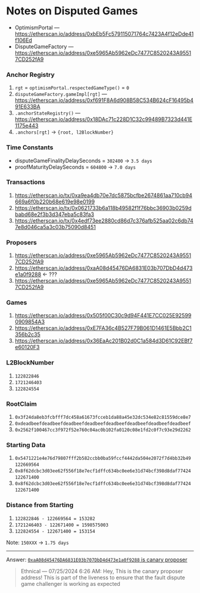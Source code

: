 # Notes on Disputed Games

* OptimismPortal &mdash; https://etherscan.io/address/0xbEb5Fc579115071764c7423A4f12eDde41f106Ed 
* DisputeGameFactory &mdash; https://etherscan.io/address/0xe5965Ab5962eDc7477C8520243A95517CD252fA9

### Anchor Registry

1. `rgt` = `optimismPortal.respectedGameType()` = `0`
1. `disputeGameFactory.gameImpl[rgt]` &mdash; https://etherscan.io/address/0xf691F8A6d908B58C534B624cF16495b491E633BA
1. `.anchorStateRegistry()` &mdash; https://etherscan.io/address/0x18DAc71c228D1C32c99489B7323d441E1175e443
1. `.anchors[rgt]` &rarr; `{root, l2BlockNumber}`

### Time Constants

* disputeGameFinalityDelaySeconds = `302400` &rarr; `3.5 days`
* proofMaturityDelaySeconds = `604800` &rarr; `7.0 days`

### Transactions
1. https://etherscan.io/tx/0xa9ea4db70e7dc5875bcfbe2674861aa710cb94669a6f0b220b68e619e98e0199
1. https://etherscan.io/tx/0x0621733b6a118b49582f1f76bbc36903b0259dbabd68e2f3b3d347eba5c83fa3 
1. https://etherscan.io/tx/0x4edf73ee2880cd86d7c376afb525aa02c6db747e8d046ca5a3c03b75090d8451 

### Proposers
1. https://etherscan.io/address/0xe5965Ab5962eDc7477C8520243A95517CD252fA9
1. https://etherscan.io/address/0xaA08d45476DA6831E03b707DbD4d473e1a0f9288 &larr; ???
1. https://etherscan.io/address/0xe5965Ab5962eDc7477C8520243A95517CD252fA9

### Games
1. https://etherscan.io/address/0x505f00C30c9d94F441E7CC025E925990909854A3
1. https://etherscan.io/address/0xE7FA36c4B527F79B061D1461E5Bbb2C1356b2c35 
1. https://etherscan.io/address/0x36EaAc201B02d0C1a584d3D61C92EBf7e60120F3

### L2BlockNumber
1. `122822846`
1. `1721246403`
1. `122824554` 

### RootClaim
1. `0x3f24da8eb3fcbfff7dc458a61673fcceb1da88a45e32dc534e82c81559dce8e7`
1. `0xdeadbeefdeadbeefdeadbeefdeadbeefdeadbeefdeadbeefdeadbeefdeadbeef`
1. `0x2562f100467cc3f972f52e760c04ac0b102fa0120c08e1fd2c0f7c93e29d2262` 

### Starting Data
1. `0x5471221e4e76d79807fff2b582ccbb0ba59fccf4442da504e2072f7d4bb32b49` `122669564`
1. `0x8f62dcbc3d03ee62f556f18e7ecf1dffc634bc0ee6e31d74bcf398d8daf77424` `122671400`
1. `0x8f62dcbc3d03ee62f556f18e7ecf1dffc634bc0ee6e31d74bcf398d8daf77424` `122671400`

### Distance from Starting
1. `122822846 - 122669564 = 153282`
1. `1721246403 - 122671400 = 1598575003`
1. `122824554 - 122671400 = 153154`

Note: `150XXX` &rarr; `1.75 days`

---

Answer: [`0xaA08d45476DA6831E03b707DbD4d473e1a0f9288` is canary proposer](https://discord.com/channels/667044843901681675/1080862392281481246/1266023793520939038)
> Ethnical — 07/25/2024 6:26 AM: Hey, This is the canary proposer address! This is part of the liveness to ensure that the fault dispute game challenger is working as expected
